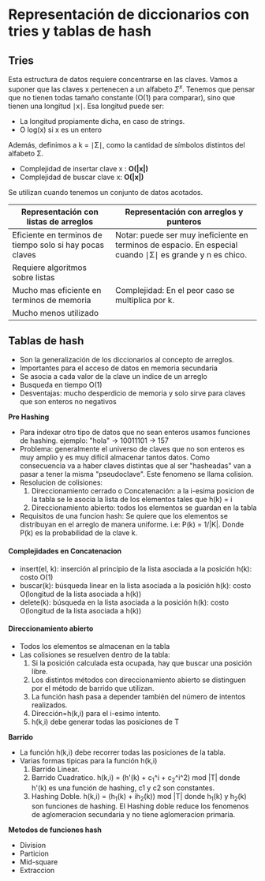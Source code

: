 # Representación de diccionarios con tries y tablas de hash
## Tries
Esta estructura de datos requiere concentrarse en las claves.
Vamos a suponer que las claves x pertenecen a un alfabeto $Σ^x$.
Tenemos que pensar que no tienen todas tamaño constante (O(1) para comparar), sino que tienen una longitud ∣x∣.
Esa longitud puede ser:
* La longitud propiamente dicha, en caso de strings.
* O log(x) si x es un entero
 
Además, definimos a k = ∣Σ∣, como la cantidad de símbolos distintos del alfabeto Σ.

* Complejidad de insertar clave x : **O(|x|)**
* Complejidad de buscar clave x: **O(|x|)**

Se utilizan cuando tenemos un conjunto de datos acotados.

|Representación con listas de arreglos| Representación con arreglos y punteros|
|--------|-------|
Eficiente en terminos de tiempo solo si hay pocas claves |  Notar: puede ser muy ineficiente en terminos de espacio. En especial cuando ∣Σ∣ es grande y n es chico.|
|Requiere algoritmos sobre listas|   | 
|Mucho mas eficiente en terminos de memoria | Complejidad: En el peor caso se multiplica por k.
|Mucho menos utilizado| |
## Tablas de hash
* Son la generalización de los diccionarios al concepto de arreglos.
* Importantes para el acceso de datos en memoria secundaria
* Se asocia a cada valor de la clave un indice de un arreglo
* Busqueda en tiempo O(1)
* Desventajas: mucho desperdicio de memoria y solo sirve para claves que son enteros no negativos 

**Pre Hashing**
* Para indexar otro tipo de datos que no sean enteros usamos funciones de hashing. ejemplo: "hola" -> 10011101 -> 157
* Problema: generalmente el universo de claves que no son enteros es muy amplio y es muy difícil almacenar tantos datos. Como consecuencia va a haber claves distintas que al ser "hasheadas" van a pasar a tener la misma "pseudoclave". Este fenomeno se llama colision.
* Resolucion de colisiones:
   1. Direccionamiento cerrado o Concatenación: a la i-esima posicion de la tabla se le asocia la lista de los elementos tales que h(k) = i
   2. Direccionamiento abierto: todos los elementos se guardan en la tabla
* Requisitos de una funcion hash: Se quiere que los elementos se distribuyan en el arreglo de manera uniforme. i.e: P(k) = 1/|K|. Donde P(k) es la probabilidad de la clave k.

#### Complejidades en Concatenacion
* insert(el, k): inserción al principio de la lista
asociada a la posición h(k): costo O(1)
* buscar(k): búsqueda linear en la lista
asociada a la posición h(k): costo O(longitud
de la lista asociada a h(k))
* delete(k): búsqueda en la lista asociada a la
posición h(k): costo O(longitud de la lista
asociada a h(k))

#### Direccionamiento abierto
* Todos los elementos se almacenan en la tabla
* Las colisiones se resuelven dentro de la tabla:
  1. Si la posición calculada esta ocupada, hay que buscar una posición libre.
  2. Los distintos métodos con direccionamiento abierto se distinguen por el método de barrido que utilizan.
  3. La función hash pasa a depender también del número de intentos realizados.
  4. Dirección=h(k,i) para el i-esimo intento.
  5. h(k,i) debe generar todas las posiciones de T

**Barrido**
* La función h(k,i) debe recorrer todas las posiciones de la tabla.
* Varias formas tipicas para la función h(k,i)
  1. Barrido Linear.
  2. Barrido Cuadratico. h(k,i) = (h'(k) + c<sub>1</sub>^i + c<sub>2</sub>^i^2) mod |T| donde h'(k) es una función de hashing, c1 y c2 son constantes.
  3. Hashing Doble. h(k,i) = (h<sub>1</sub>(k) + ih<sub>2</sub>(k)) mod |T| donde h<sub>1</sub>(k) y h<sub>2</sub>(k) son funciones de hashing. El Hashing doble reduce los fenomenos de aglomeracion secundaria y no tiene aglomeracion primaria.

**Metodos de funciones hash**
* Division
* Particion
* Mid-square
* Extraccion
